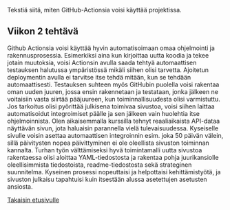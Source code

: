 Tekstiä siitä, miten GitHub-Actionsia voisi käyttää projektissa.

## Viikon 2 tehtävä

Github Actionsia voisi käyttää hyvin automatisoimaan omaa ohjelmointi ja rakennusprosessia. Esimerkiksi aina kun kirjoittaa uutta koodia ja tekee jotain muutoksia, voisi Actionsin avulla saada tehtyä automaattisen testauksen halutussa ympäristössä mikäli siihen olisi tarvetta. Ajoitetun deploymentin avulla ei tarvitse itse tehdä mitään, kun se tehdään automaattisesti. Testauksen suhteen myös GitHubin puolella voisi rakentaa oman uuden juuren, jossa ensin rakennetaan ja testataan, jonka jälkeen ne voitaisiin vasta siirtää pääjuureen, kun toiminnallisuudesta olisi varmistuttu. 
Jos tarkoitus olisi pyörittää julkisena toimivaa sivustoa, voisi siihen laittaa automatisoidut integroimiset päälle ja sen jälkeen vain huolehtia itse ohjelmoinnista.
Olen aikaisemmalla kurssilla tehnyt reaaliaikaista API-dataa näyttävän sivun, jota haluaisin parannella vielä tulevaisuudessa. Kyseiselle sivulle voisin asettaa automaattisen integroinnin esim. joka 50 päivän välein, sillä päivitysten nopea päivittyminen ei ole oleellista sivuston toiminnan kannalta. 
Turhan työn välttämiseksi hyvä toimintamalli uutta sivustoa rakentaessa olisi aloittaa YAML-tiedostosta ja rakentaa pohja juurikansiolle oleellisimmista tiedostoista, readme-tiedostosta sekä strateginen suunnitelma. Kyseinen prosessi nopeuttaisi ja helpottaisi kehittämistyötä, ja sivuston julkaisu tapahtuisi kuin itsestään alussa asetettujen asetusten ansiosta. 

[Takaisin etusivulle](index.md)
